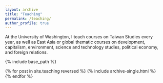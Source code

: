 ```yaml
---
layout: archive
title: "Teaching"
permalink: /teaching/
author_profile: true
---
```


At the University of Washington, I teach courses on Taiwan Studies every year, as well as East Asia or global thematic courses on development, capitalism, environment, science and technology studies, political economy, and foreign relations.

{% include base_path %}

{% for post in site.teaching reversed %}
  {% include archive-single.html %}
{% endfor %}
